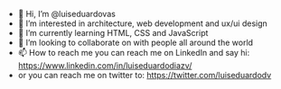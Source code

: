 - 👋 Hi, I’m @luiseduardovas
- 👀 I’m interested in architecture, web development and ux/ui design
- 🌱 I’m currently learning HTML, CSS and JavaScript
- 💞️ I’m looking to collaborate on with people all around the world
- 📫 How to reach me you can reach me on LinkedIn and say hi: https://www.linkedin.com/in/luiseduardodiazv/ 
- or you can reach me on twitter to: https://twitter.com/luiseduardodv

<!---
luisedvas/luisedvas is a ✨ special ✨ repository because its `README.md` (this file) appears on your GitHub profile.
You can click the Preview link to take a look at your changes.
--->
